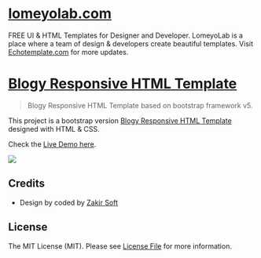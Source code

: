 # [lomeyolab.com](https://lomeyolab.com)
FREE UI & HTML Templates for Designer and Developer. LomeyoLab is a place where a team of design & developers create beautiful templates. Visit [Echotemplate.com](https://echotemplate.com) for more updates.

# [Blogy Responsive HTML Template](https://echotemplate.com)

> Blogy Responsive HTML Template based on bootstrap framework v5.

This project is a bootstrap version [Blogy Responsive HTML Template](https://www.echotemplate.com/templates/blogy-responsive-blog-html-template) designed with HTML & CSS.

Check the [Live Demo here](https://demo.echotemplate.com/blogy-responsive-blog-html-template/).

![](dist/images/screenshot.jpeg)

## Credits
- Design by coded by [Zakir Soft](https://zakirsoft.com)

## License
The MIT License (MIT). Please see [License File](LICENSE.md) for more information.
